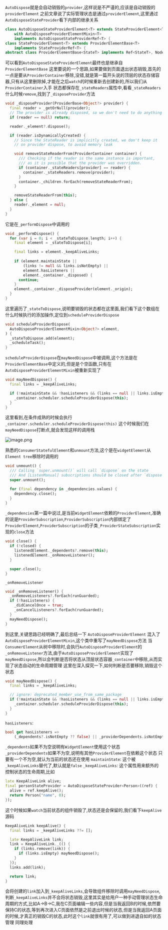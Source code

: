 `AutoDispose`就是会自动销毁的`provider`,这样说是不严谨的,应该是自动销毁的`providerElement`
之前文章说了实际管理状态是通过`providerElement`,这里通过`AutoDisposeStateProvider`看下内部的继承关系
```dart
class AutoDisposeStateProviderElement<T> extends StateProviderElement<T>
    with AutoDisposeProviderElementMixin<T>
    implements AutoDisposeStateProviderRef<T> {
class StateProviderElement<T> extends ProviderElementBase<T>
    implements StateProviderRef<T> {
abstract class ProviderElementBase<StateT> implements Ref<StateT>, Node {
```
可以看到`AutoDisposeStateProviderElement`最终也是继承自`ProviderElementBase`
这里要说的一个思路,如果要做到页面退出状态销毁,首先的一点是要从`ProviderContainer`移除,没错,就是第一篇开头说的顶层的状态存储容器,只有从这里删除掉,才能在之后`watch`的时候重新去创建新的,所以我们从`ProviderContainer`入手
状态都保存在`_stateReaders`属性中,看看`_stateReaders`什么时候`remove`,找到了`_disposeProvider`方法
```dart
void _disposeProvider(ProviderBase<Object?> provider) {
  final reader = _getOrNull(provider);
  // The provider is already disposed, so we don't need to do anything
  if (reader == null) return;

  reader._element?.dispose();

  if (reader.isDynamicallyCreated) {
    // Since the StateReader is implicitly created, we don't keep it
    // on provider dispose, to avoid memory leak

    void removeStateReaderFrom(ProviderContainer container) {
      /// Checking if the reader is the same instance is important,
      /// as it is possible that the provider was overridden.
      if (container._stateReaders[provider] == reader) {
        container._stateReaders.remove(provider);
      }
      container._children.forEach(removeStateReaderFrom);
    }

    removeStateReaderFrom(this);
  } else {
    reader._element = null;
  }
}
```
它是在`_performDispose`中调用的
```dart
void _performDispose() {
  for (var i = 0; i < _stateToDispose.length; i++) {
    final element = _stateToDispose[i];

    final links = element._keepAliveLinks;
    
    if (element.maintainState ||
        (links != null && links.isNotEmpty) ||
        element.hasListeners ||
        element._container._disposed) {
      continue;
    }
    element._container._disposeProvider(element._origin);
  }
}
```
这里遍历了`_stateToDispose`,说明要销毁的状态都在这里面,我们看下这个数组在什么时候执行的添加操作,定位到`scheduleProviderDispose`
```dart
void scheduleProviderDispose(
  AutoDisposeProviderElementMixin<Object?> element,
) {
  _stateToDispose.add(element);
  _scheduleTask();
}
```
`scheduleProviderDispose`在`mayNeedDispose`中被调用,这个方法是在`ProviderElementBase`中定义的,但是是个空函数,只有在`AutoDisposeProviderElementMixin`被重新实现了
```dart
void mayNeedDispose() {
  final links = _keepAliveLinks;

  if (!maintainState && !hasListeners && (links == null || links.isEmpty)) {
    _container.scheduler.scheduleProviderDispose(this);
  }
}
```
这里看到,在条件成熟的时候会执行`_container.scheduler.scheduleProviderDispose(this)`
这个时候我们在`mayNeedDispose`打断点,就会发现这样的调用栈

![image.png](https://upload-images.jianshu.io/upload_images/5976114-8b6c3804ea850159.png?imageMogr2/auto-orient/strip%7CimageView2/2/w/1240)

熟悉的`ConsumerStatefulElement`和`unmount`方法,这个是在`widgetElement`从`Element tree`移除时调用的
```dart
void unmount() {
  /// Calling `super.unmount()` will call `dispose` on the state
  /// And [ListenManual] subscriptions should be closed after `dispose`
  super.unmount();

  for (final dependency in _dependencies.values) {
    dependency.close();
  }
}
```
`_dependencies`第一篇中说过,是当前`WidgetElement`依赖的`ProviderElement`,准确的说是`ProviderSubscription`,`ProviderSubscription`内部绑定了`ProviderElement`,`ProviderSubscription`的子类`_ProviderStateSubscription`实现的`close`方法
```dart
void close() {
  if (!closed) {
    listenedElement._dependents?.remove(this);
    listenedElement._onRemoveListener();
  }

  super.close();
}
```
`_onRemoveListener`
```dart
void _onRemoveListener() {
  _onRemoveListeners?.forEach(runGuarded);
  if (!hasListeners) {
    _didCancelOnce = true;
    _onCancelListeners?.forEach(runGuarded);
  }
  mayNeedDispose();
}
```
到这里,关键思路已经明确了,最后总结一下
`AutoDisposeProviderElement` 混入了 `AutoDisposeProviderElementMixin`,这个类中重写了`mayNeedDispose`方法
当`ConsumerElement`从树中移除时,会执行`AutoDisposeProviderElement`的`_onRemoveListener`方法,由于`AutoDisposeProviderElement`实现了`mayNeedDispose`,所以会判断是否将状态从顶层状态容器`_container`中移除,从而实现了状态自动的生命周期管理
这里在深入探究一下,如何判断是否要移除,销毁这个状态
```dart
void mayNeedDispose() {
  final links = _keepAliveLinks;

  // ignore: deprecated_member_use_from_same_package
  if (!maintainState && !hasListeners && (links == null || links.isEmpty)) {
    _container.scheduler.scheduleProviderDispose(this);
  }
}
```
`hasListeners`:
```dart
bool get hasListeners =>
    (_dependents?.isNotEmpty ?? false) || _providerDependents.isNotEmpty;
```
`_dependents`如果不为空说明有`WidgetElement`使用这个状态
`_providerDependents`如果不为空,说明有其他`ProviderElement`在依赖这个状态
只要有一个不为空,就认为当前的状态还在使用
`maintainState`: 这个被`_keepAliveLinks`替代了,默认就是`false`
`_keepAliveLinks`: 这个属性用来额外的控制状态的生命周期,比如
```dart
late KeepAliveLink alive;
final personStateProvider = AutoDisposeStateProvider<Person>((ref) {
  alive = ref.keepAlive();
  return Person("name", 0);
});
```
这个时候如果`watch`当前状态的组件销毁了,状态还是会保留的,我们看下`keepAlive`源码
```dart
KeepAliveLink keepAlive() {
  final links = _keepAliveLinks ??= [];

  late KeepAliveLink link;
  link = KeepAliveLink._(() {
    if (links.remove(link)) {
      if (links.isEmpty) mayNeedDispose();
    }
  });
  links.add(link);

  return link;
}
```
会将创建的`link`加入到`_keepAliveLinks`,会导致组件移除时调用`mayNeedDispose`,判断`_keepAliveLinks`并不会将状态销毁,这里其实是给用户一种手动管理状态生命周期的方式,比如A->B->C,我在C页面编辑一些内容,但是当我返回B的时候,依然要保持C的状态,等到再次进入C页面依然是之前退出时候的状态,但是当我返回A页面的时候,才真正的销毁C的状态,此时这个`link`就很有用了,可以做到进退自如的状态管理 同理处理